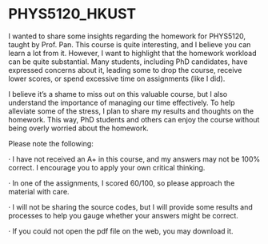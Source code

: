 # PHYS5120_HKUST
I wanted to share some insights regarding the homework for PHYS5120, taught by Prof. Pan. This course is quite interesting, and I believe you can learn a lot from it. However, I want to highlight that the homework workload can be quite substantial. Many students, including PhD candidates, have expressed concerns about it, leading some to drop the course, receive lower scores, or spend excessive time on assignments (like I did).

I believe it’s a shame to miss out on this valuable course, but I also understand the importance of managing our time effectively. To help alleviate some of the stress, I plan to share my results and thoughts on the homework. This way, PhD students and others can enjoy the course without being overly worried about the homework.

Please note the following:

· I have not received an A+ in this course, and my answers may not be 100% correct. I encourage you to apply your own critical thinking.

· In one of the assignments, I scored 60/100, so please approach the material with care.

· I will not be sharing the source codes, but I will provide some results and processes to help you gauge whether your answers might be correct.

· If you could not open the pdf file on the web, you may download it.

